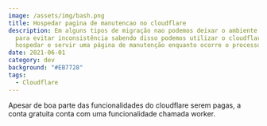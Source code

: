 ```yaml
---
image: /assets/img/bash.png
title: Hospedar pagina de manutencao no cloudflare
description: Em alguns tipos de migração nao podemos deixar o ambiente ligado,
  para evitar inconsistência sabendo disso podemos utilizar o cloudflare para
  hospedar e servir uma página de manutenção enquanto ocorre o processo.
date: 2021-06-01
category: dev
background: "#EB7728"
tags:
  - Cloudflare
---
```

Apesar de boa parte das funcionalidades do cloudflare serem pagas, a conta gratuita conta com uma funcionalidade chamada worker. 